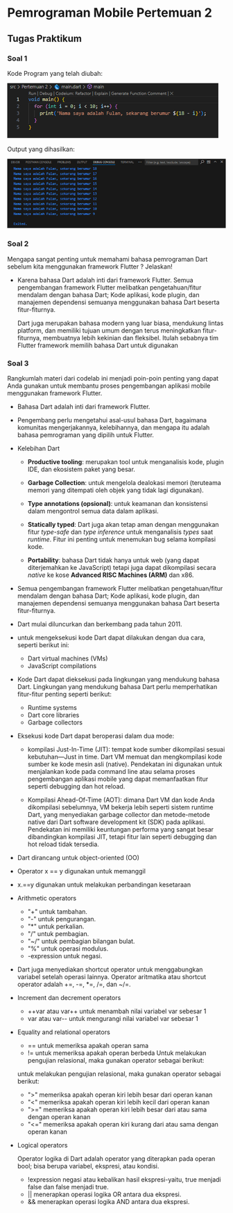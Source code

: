 # Pemrograman Mobile Pertemuan 2
## Tugas Praktikum
### Soal 1

Kode Program yang telah diubah:

![alt](../../docs/Pertemuan%202/P2.1.png)

Output yang dihasilkan:

![alt](../../docs/Pertemuan%202/P2.2.png)

### Soal 2
Mengapa sangat penting untuk memahami bahasa pemrograman Dart sebelum kita menggunakan framework Flutter ? Jelaskan!

- Karena bahasa Dart adalah inti dari framework Flutter. Semua pengembangan framework Flutter melibatkan pengetahuan/fitur mendalam dengan bahasa Dart; Kode aplikasi, kode plugin, dan manajemen dependensi semuanya menggunakan bahasa Dart beserta fitur-fiturnya. 

    Dart juga merupakan bahasa modern yang luar biasa, mendukung lintas platform, dan memiliki tujuan umum dengan terus meningkatkan fitur-fiturnya, membuatnya lebih kekinian dan fleksibel. Itulah sebabnya tim Flutter framework memilih bahasa Dart untuk digunakan

### Soal 3
Rangkumlah materi dari codelab ini menjadi poin-poin penting yang dapat Anda gunakan untuk membantu proses pengembangan aplikasi mobile menggunakan framework Flutter.

- Bahasa Dart adalah inti dari framework Flutter.
- Pengembang perlu mengetahui asal-usul bahasa Dart, bagaimana komunitas mengerjakannya, kelebihannya, dan mengapa itu adalah bahasa pemrograman yang dipilih untuk Flutter.
- Kelebihan Dart
    - **Productive tooling**: merupakan tool untuk menganalisis kode, plugin IDE, dan ekosistem paket yang besar.

    - **Garbage Collection**: untuk mengelola dealokasi memori (teruteama memori yang ditempati oleh objek yang tidak lagi digunakan).

    - **Type annotations (opsional)**: untuk keamanan dan konsistensi dalam mengontrol semua data dalam aplikasi.

    - **Statically typed**: Dart juga akan tetap aman dengan menggunakan fitur *type-safe* dan *type inference* untuk menganalisis *types* saat *runtime*. Fitur ini penting untuk menemukan bug selama kompilasi kode.

    - **Portability**: bahasa Dart tidak hanya untuk web (yang dapat diterjemahkan ke JavaScript) tetapi juga dapat dikompilasi secara *native* ke kose **Advanced RISC Machines (ARM)** dan x86.

- Semua pengembangan framework Flutter melibatkan pengetahuan/fitur mendalam dengan bahasa Dart; Kode aplikasi, kode plugin, dan manajemen dependensi semuanya menggunakan bahasa Dart beserta fitur-fiturnya.

- Dart mulai diluncurkan dan berkembang pada tahun 2011.

- untuk mengeksekusi kode Dart dapat dilakukan dengan dua cara, seperti berikut ini:
    - Dart virtual machines (VMs)
    - JavaScript compilations

- Kode Dart dapat dieksekusi pada lingkungan yang mendukung bahasa Dart. Lingkungan yang mendukung bahasa Dart perlu memperhatikan fitur-fitur penting seperti berikut:

    - Runtime systems
    - Dart core libraries
    - Garbage collectors

- Eksekusi kode Dart dapat beroperasi dalam dua mode: 

    - kompilasi Just-In-Time (JIT): tempat kode sumber dikompilasi sesuai kebutuhan—Just in time. Dart VM memuat dan mengkompilasi kode sumber ke kode mesin asli (native). Pendekatan ini digunakan untuk menjalankan kode pada command line atau selama proses pengembangan aplikasi mobile yang dapat memanfaatkan fitur seperti debugging dan hot reload.

    - Kompilasi Ahead-Of-Time (AOT): dimana Dart VM dan kode Anda dikompilasi sebelumnya, VM bekerja lebih seperti sistem runtime Dart, yang menyediakan garbage collector dan metode-metode native dari Dart software development kit (SDK) pada aplikasi. Pendekatan ini memiliki keuntungan performa yang sangat besar dibandingkan kompilasi JIT, tetapi fitur lain seperti debugging dan hot reload tidak tersedia.

- Dart dirancang untuk object-oriented (OO)

- Operator x == y digunakan untuk memanggil

- x.==y digunakan untuk melakukan perbandingan kesetaraan

- Arithmetic operators
    - "+" untuk tambahan.
    - "-" untuk pengurangan.
    - "*" untuk perkalian.
    - "/" untuk pembagian.
    - "~/" untuk pembagian bilangan bulat.
    - "%" untuk operasi modulus.
    - -expression untuk negasi.

- Dart juga menyediakan shortcut operator untuk menggabungkan variabel setelah operasi lainnya. Operator aritmatika atau shortcut operator adalah +=, -=, *=, /=, dan ~/=.

- Increment dan decrement operators
    - ++var atau var++ untuk menambah nilai variabel var sebesar 1
    - var atau var-- untuk mengurangi nilai variabel var sebesar 1

- Equality and relational operators
    - == untuk memeriksa apakah operan sama
    - != untuk memeriksa apakah operan berbeda
    Untuk melakukan pengujian relasional, maka gunakan operator sebagai berikut:

    untuk melakukan pengujian relasional, maka gunakan operator sebagai berikut:
    - ">" memeriksa apakah operan kiri lebih besar dari operan kanan
    - "<" memeriksa apakah operan kiri lebih kecil dari operan kanan
    - ">=" memeriksa apakah operan kiri lebih besar dari atau sama dengan operan kanan
    - "<=" memeriksa apakah operan kiri kurang dari atau sama dengan operan kanan

- Logical operators

    Operator logika di Dart adalah operator yang diterapkan pada operan bool; bisa berupa variabel, ekspresi, atau kondisi.

    - !expression negasi atau kebalikan hasil ekspresi-yaitu, true menjadi false dan false menjadi true.
    - || menerapkan operasi logika OR antara dua ekspresi.
    - && menerapkan operasi logika AND antara dua ekspresi.


